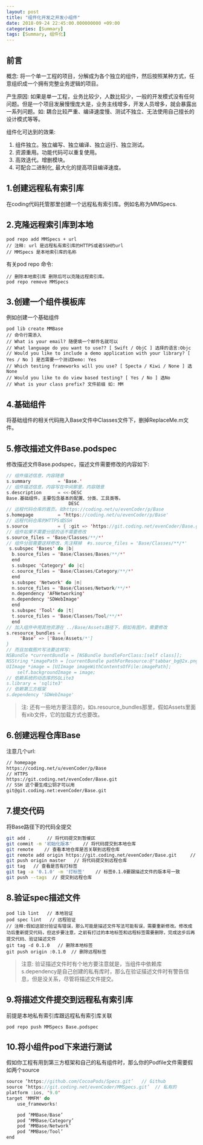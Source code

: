 ```yaml
---
layout: post
title: "组件化开发之开发小组件"
date: 2018-09-24 22:45:00.000000000 +09:00
categories: [Summary]
tags: [Summary, 组件化]
---
```


## 前言

概念:
 将一个单一工程的项目，分解成为各个独立的组件，然后按照某种方式，任意组织成一个拥有完整业务逻辑的项目。

产生原因:
 如果是单一工程，业务比较少，人数比较少，一般的开发模式没有任何问题。但是一个项目发展慢慢庞大是，业务主线增多，开发人员增多，就会暴露出一系列问题。如: 耦合比较严重、编译速度慢、测试不独立、无法使用自己擅长的设计模式等等。

组件化可达到的效果:

1. 组件独立。独立编写、独立编译、独立运行、独立测试。
2. 资源重用。功能代码可以重复使用。
3. 高效迭代。增删模块。
4. 可配合二进制化, 最大化的提高项目编译速度。

## 1.创建远程私有索引库

在coding代码托管那里创建一个远程私有索引库。例如名称为MMSpecs.

## 2.克隆远程索引库到本地

```
pod repo add MMSpecs + url
// 注释: url 是远程私有索引库的HTTPS或者SSH的url  
// MMSpecs 是本地索引库的名称
```

有关pod repo 命令:

```
// 删除本地索引库 删除后可以克隆远程索引库。
pod repo remove MMSpecs 
```

## 3.创建一个组件模板库

例如创建一个基础组件

```
pod lib create MMBase 
// 命令行需添入 
// What is your email? 随便填一个邮件名就可以
// What language do you want to use?? [ Swift / ObjC ] 选择的语言:Objc
// Would you like to include a demo application with your library? [ Yes / No ] 是否需要一个测试Demo: Yes
// Which testing frameworks will you use? [ Specta / Kiwi / None ] 选None
// Would you like to do view based testing? [ Yes / No ] 选No
// What is your class prefix? 文件前缀 如: MM
```

## 4.基础组件

将基础组件的相关代码拖入Base文件中Classes文件下，删掉ReplaceMe.m文件。

## 5.修改描述文件Base.podspec

修改描述文件Base.podspec，描述文件需要修改的内容如下:

```swift
// 组件描述信息，内容随意
s.summary          = 'Base.'
// 组件描述信息，内容写在中间那里，内容随意
s.description      = <<-DESC
Base.基础组件，主要包含基本的配置、分类、工具类等。
                       DESC
// 远程代码仓库的首页。如https://coding.net/u/evenCoder/p/Base
s.homepage         = 'https://coding.net/u/evenCoder/p/Base'
// 远程代码仓库的HTTPS或SSH
s.source           = { :git => 'https://git.coding.net/evenCoder/Base.git', :tag => s.version.to_s }
// 组件如果不需要分层的话不需要修改
s.source_files = 'Base/Classes/**/*'
// 组件分层需要这样修改，先注释掉  #s.source_files = 'Base/Classes/**/*'
 s.subspec 'Bases' do |b|
  b.source_files = 'Base/Classes/Bases/**/*'
  end
  s.subspec 'Category' do |c|
  c.source_files = 'Base/Classes/Category/**/*'
  end
  s.subspec 'Network' do |n|
  n.source_files = 'Base/Classes/Network/**/*'
  n.dependency 'AFNetworking'
  n.dependency 'SDWebImage'
  end
  s.subspec 'Tool' do |t|
  t.source_files = 'Base/Classes/Tool/**/*'
  end
// 加入组件中用其他资源在 ../Base/Assets路径下，假如有图片。需要修改
s.resource_bundles = {
     'Base' => ['Base/Assets/*']
}
// 而且加载图片写法要这样写: 
NSBundle *currentBundle = [NSBundle bundleForClass:[self class]];
NSString *imagePath = [currentBundle pathForResource:@"tabbar_bg@2x.png" ofType:nil inDirectory:@"Base.bundle"];
UIImage *image = [UIImage imageWithContentsOfFile:imagePath];
    self.backgroundImage = image;
// 依赖系统的动态库的SQLite3
s.library = 'sqlite3'
// 依赖第三方框架
s.dependency 'SDWebImage'
```

> 注: 还有一些地方要注意的，如s.resource_bundles那里，假如Assets里面有xib文件，它的加载方式也要改。

## 6.创建远程仓库Base

注意几个url:

```bash
// homepage 
https://coding.net/u/evenCoder/p/Base 
// HTTPS
https://git.coding.net/evenCoder/Base.git
// SSH 这个要生成公钥才可以用
git@git.coding.net:evenCoder/Base.git
```

## 7.提交代码

将Base路径下的代码全提交

```bash
git add .      // 将代码提交到暂缓区
git commit -m '初始化版本'    // 将代码提交到本地仓库
git remote    // 查看本地仓库是否关联到远程仓库
git remote add origin https://git.coding.net/evenCoder/Base.git     // 关联远程仓库
git push origin master   // 将代码提交到远程仓库
git tag   // 查看是否有打标签
git tag -a '0.1.0' -m '打标签'    // 标签0.1.0要跟描述文件的版本号一致
git push --tags  // 提交到远程仓库
```

## 8.验证spec描述文件

```
pod lib lint   // 本地验证
pod spec lint   // 远程验证
// 注释:假如这部分验证有错误，那么可能是描述文件写法可能有误，需要重新修改。修改成功后重新提交代码，但这步要注意，之前有打过的本地标签和远程标签需要删除，完成这步后再提交代码、验证描述文件
git tag -d 0.1.0   // 删除本地标签
git push origin :0.1.0  // 删除远程标签
```

> 注意: 验证描述文件时有个地方要注意就是，当组件中依赖库s.dependency是自己创建的私有库时，那么在验证描述文件时有警告信息，但是没关系，尽管将描述文件提交。

## 9.将描述文件提交到远程私有索引库

前提是本地私有索引库跟远程私有索引库关联

```
pod repo push MMSpecs Base.podspec
```

## 10.将小组件pod下来进行测试

假如你工程有用到第三方框架和自己的私有组件时，那么你的Podfile文件需要假如两个source

```swift
source ‘https://github.com/CocoaPods/Specs.git’   // Github
source ‘https://git.coding.net/evenCoder/MMSpecs.git’  // 私有的
platform :ios, '9.0'
target 'MMFM' do
    use_frameworks!

    pod ‘MMBase/Base’
    pod ‘MMBase/Category’
    pod ‘MMBase/Network’
    pod ‘MMBase/Tool’
end
```

